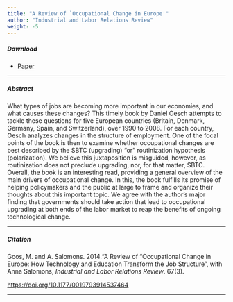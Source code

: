 ```yaml
---
title: "A Review of `Occupational Change in Europe'" 
author: "Industrial and Labor Relations Review"
weight: -5
---
```


##### Download

+ [Paper](/5.pdf)
---

##### Abstract

What types of jobs are becoming more important in our economies, and what causes these changes? This timely book by Daniel Oesch attempts to tackle these questions for five European countries (Britain, Denmark, Germany, Spain, and Switzerland), over 1990 to 2008. For each country, Oesch analyzes changes in the structure of employment.  One of the focal points of the book is then to examine whether occupational changes are best described by the SBTC (upgrading) “or” routinization hypothesis (polarization). We believe this juxtaposition is misguided, however, as routinization does not preclude upgrading, nor, for that matter, SBTC. Overall, the book is an interesting read, providing a general overview of the main drivers of occupational change. In this, the book fulfills its promise of helping policymakers and the public at large to frame and organize their thoughts about this important topic. We agree with the author’s major finding that governments should take action that lead to occupational upgrading at both ends of the labor market to reap the benefits of ongoing technological change.

---

##### Citation

Goos, M. and A. Salomons. 2014.“A Review of “Occupational Change in Europe: How Technology and Education Transform the Job Structure”, with Anna Salomons, *Industrial and Labor Relations Review*.  67(3).

https://doi.org/10.1177/0019793914537464  

---


